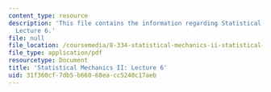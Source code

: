 ```yaml
---
content_type: resource
description: 'This file contains the information regarding Statistical Mechanics II:
  Lecture 6.'
file: null
file_location: /coursemedia/8-334-statistical-mechanics-ii-statistical-physics-of-fields-spring-2014/31f360cf7db5b66068eacc5240c17aeb_MIT8_334S14_Lec6.pdf
file_type: application/pdf
resourcetype: Document
title: 'Statistical Mechanics II: Lecture 6'
uid: 31f360cf-7db5-b660-68ea-cc5240c17aeb
---
```

